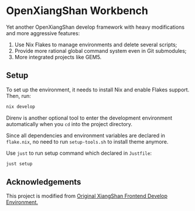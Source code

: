 # OpenXiangShan Workbench

Yet another OpenXiangShan develop framework with heavy modifications and more aggressive features:

1. Use Nix Flakes to manage environments and delete several scripts;
2. Provide more rational global command system even in Git submodules;
3. More integrated projects like GEM5.

## Setup

To set up the environment, it needs to install Nix and enable Flakes support. Then, run:

```sh
nix develop
```

Direnv is another optional tool to enter the development environment automatically when you `cd` into the project directory.

Since all dependencies and environment variables are declared in `flake.nix`, no need to run `setup-tools.sh` to install theme anymore.

Use `just` to run setup command which declared in `Justfile`:

```sh
just setup
```

## Acknowledgements

This project is modified from [Original XiangShan Frontend Develop Environment.](https://github.com/OpenXiangShan/xs-env)

